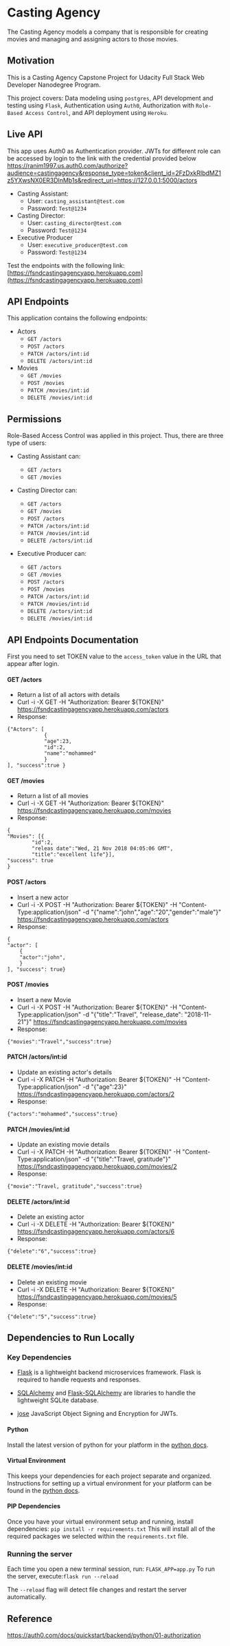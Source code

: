 
# Casting Agency
The Casting Agency models a company that is responsible for creating movies and managing and assigning actors to those movies.

## Motivation
This is a Casting Agency Capstone Project for Udacity Full Stack Web Developer Nanodegree Program.

This project covers: Data modeling using `postgres`, API development and testing using `Flask`, Authentication using `Auth0`, Authorization with `Role-Based Access Control`, and API deployment using `Heroku`.

## Live API

This app uses Auth0 as Authentication provider. JWTs for different role can be accessed by login to the link with the credential provided below https://ranim1997.us.auth0.com/authorize?audience=castingagency&response_type=token&client_id=2FzDxkRIbdMZ1z5YXwsNX0ER3DlnMb1s&redirect_uri=https://127.0.0.1:5000/actors

- Casting Assistant:
    - User: `casting_assistant@test.com`
    - Password: `Test@1234`
- Casting Director:
    - User: `casting_director@test.com`
    - Password: `Test@1234`
- Executive Producer
    - User: `executive_producer@test.com`
    - Password: `Test@1234`

Test the endpoints with the following link: [https://fsndcastingagencyapp.herokuapp.com](https://fsndcastingagencyapp.herokuapp.com)

## API Endpoints
This application contains the following endpoints:
- Actors
	-  `GET /actors`
	-  `POST /actors`
	-  `PATCH /actors/int:id`
	-   `DELETE /actors/int:id`
- Movies
	-   `GET /movies`
	-   `POST /movies`
	-   `PATCH /movies/int:id`
	-   `DELETE /movies/int:id`

## Permissions
Role-Based Access Control was applied in this project. Thus, there are three type of users: 
- Casting Assistant can:
	-   `GET /actors`
	-   `GET /movies`

-  Casting Director can:
	-   `GET /actors`
	-   `GET /movies`
	-   `POST /actors`
	-   `PATCH /actors/int:id`
	-   `PATCH /movies/int:id`
	-   `DELETE /actors/int:id`
	
- Executive Producer can:
	-   `GET /actors`
	-   `GET /movies`
	-   `POST /actors`
	- 	`POST /movies`
	-   `PATCH /actors/int:id`
	-   `PATCH /movies/int:id`
	- 	`DELETE /actors/int:id`
	- 	`DELETE /movies/int:id`


## API Endpoints Documentation
First you need to set TOKEN value to the `access_token` value in the URL that appear after login. 

#### GET /actors
- Return a list of all actors with details
- Curl -i -X GET -H "Authorization: Bearer ${TOKEN}" https://fsndcastingagencyapp.herokuapp.com/actors
- Response:
```
{"Actors": [
			{
			"age":23,
			"id":2,
			"name":"mohammed"
			}
], "success":true }
```

#### GET /movies
- Return a list of all movies 
- Curl -i -X GET -H "Authorization: Bearer ${TOKEN}" https://fsndcastingagencyapp.herokuapp.com/movies
- Response:
```
{
"Movies": [{
		"id":2,
		"releas date":"Wed, 21 Nov 2018 04:05:06 GMT",
		"title":"excellent life"}],
"success": true
}
```

#### POST /actors
- Insert a new actor
- Curl -i -X POST -H "Authorization: Bearer ${TOKEN}" -H "Content-Type:application/json" -d "{\"name\":\"john\",\"age\":"20",\"gender\":\"male\"}" https://fsndcastingagencyapp.herokuapp.com/actors
- Response:
```
{
"actor": [
	{
	"actor":"john",
	}
], "success": true}
```

#### POST /movies

- Insert a new Movie
- Curl -i -X POST -H "Authorization: Bearer ${TOKEN}"  -H "Content-Type:application/json" -d "{\"title\":\"Travel\", \"release_date\": \"2018-11-21\"}" https://fsndcastingagencyapp.herokuapp.com/movies
- Response:
```
{"movies":"Travel","success":true}
```

#### PATCH /actors/int:id

- Update an existing actor's details
-  Curl -i -X PATCH -H "Authorization: Bearer ${TOKEN}"  -H "Content-Type:application/json" -d "{\"age\":23}"  https://fsndcastingagencyapp.herokuapp.com/actors/2
- Response:

```
{"actors":"mohammed","success":true}
```

#### PATCH /movies/int:id

- Update an existing movie details
-  Curl -i -X PATCH -H "Authorization: Bearer ${TOKEN}"  -H "Content-Type:application/json" -d "{\"title\":\"Travel, gratitude\"}"  https://fsndcastingagencyapp.herokuapp.com/movies/2
- Response:
```
{"movie":"Travel, gratitude","success":true}
```


#### DELETE /actors/int:id

- Delete an existing actor
- Curl -i -X DELETE -H "Authorization: Bearer ${TOKEN}" https://fsndcastingagencyapp.herokuapp.com/actors/6  
- Response:
```
{"delete":"6","success":true}
```

#### DELETE /movies/int:id

- Delete an existing movie
- Curl -i -X DELETE -H "Authorization: Bearer ${TOKEN}" https://fsndcastingagencyapp.herokuapp.com/movies/5 
- Response:
```
{"delete":"5","success":true}
```

## Dependencies to Run Locally

### Key Dependencies

- [Flask](http://flask.pocoo.org/)  is a lightweight backend microservices framework. Flask is required to handle requests and responses.

- [SQLAlchemy](https://www.sqlalchemy.org/) and [Flask-SQLAlchemy](https://flask-sqlalchemy.palletsprojects.com/en/2.x/) are libraries to handle the lightweight SQLite database.

- [jose](https://python-jose.readthedocs.io/en/latest/) JavaScript Object Signing and Encryption for JWTs. 

#### Python
Install the latest version of python for your platform in the [python docs](https://docs.python.org/3/using/unix.html#getting-and-installing-the-latest-version-of-python).

#### Virtual Environment
This keeps your dependencies for each project separate and organized. Instructions for setting up a virtual environment for your platform can be found in the [python docs](https://packaging.python.org/guides/installing-using-pip-and-virtual-environments/).

#### PIP Dependencies
Once you have your virtual environment setup and running, install dependencies:
`pip install -r requirements.txt`
This will install all of the required packages we selected within the `requirements.txt` file.

### Running the server
Each time you open a new terminal session, run: `FLASK_APP=app.py`
To run the server, execute:`flask run --reload`

The `--reload` flag will detect file changes and restart the server automatically.

## Reference
https://auth0.com/docs/quickstart/backend/python/01-authorization 